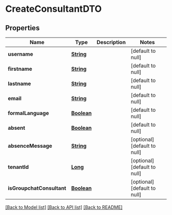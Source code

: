 # CreateConsultantDTO
## Properties

Name | Type | Description | Notes
------------ | ------------- | ------------- | -------------
**username** | [**String**](string.md) |  | [default to null]
**firstname** | [**String**](string.md) |  | [default to null]
**lastname** | [**String**](string.md) |  | [default to null]
**email** | [**String**](string.md) |  | [default to null]
**formalLanguage** | [**Boolean**](boolean.md) |  | [default to null]
**absent** | [**Boolean**](boolean.md) |  | [default to null]
**absenceMessage** | [**String**](string.md) |  | [optional] [default to null]
**tenantId** | [**Long**](long.md) |  | [optional] [default to null]
**isGroupchatConsultant** | [**Boolean**](boolean.md) |  | [optional] [default to null]

[[Back to Model list]](../README.md#documentation-for-models) [[Back to API list]](../README.md#documentation-for-api-endpoints) [[Back to README]](../README.md)

